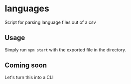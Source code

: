 # languages
Script for parsing language files out of a csv

## Usage

Simply run `npm start` with the exported file in the directory.

## Coming soon

Let's turn this into a CLI
